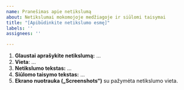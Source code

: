 ```yaml
---
name: Pranešimas apie netikslumą
about: Netikslumai mokomojoje medžiagoje ir siūlomi taisymai
title: "[Apibūdinkite netikslumo esmę]"
labels: ''
assignees: ''

---
```


<!-- Temos pavadinime rašykite netikslumo esmę, kuri kitiems skaitytojams padėtų bent iš dalies identifikuoti netikslumą neatsidarius temos, pvz., „Klaida žodyje "kopppiuteris"“ ar „Praleistas žodis "tačiau"“. -->

1. **Glaustai aprašykite netikslumą:** ...
2. **Vieta**<!-- (skyriaus pavadinimas ir/arba nuoroda) -->: ...
3. **Netikslumo tekstas:** ...
4. **Siūlomo taisymo tekstas:** ...
5. **Ekrano nuotrauka („Screenshots“)** su pažymėta netikslumo vieta.

